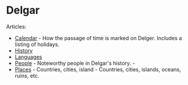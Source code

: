 # Delgar

Articles:

- [Calendar](./Calendar.md) - How the passage of time is marked on Delger.
  Includes a listing of holidays.
- [History](./History.md)
- [Languages](./Languages/)
- [People](./People/Main.md) - Noteworthy people in Delgar's history. -
- [Places](./Places/Main.md) - Countries, cities, island - Countries, cities, islands, oceans, ruins, etc.
